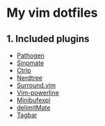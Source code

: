 # My vim dotfiles

## 1. Included plugins
* [Pathogen](https://github.com/tpope/vim-pathogen)
* [Sinpmate](https://github.com/msanders/snipmate.vim)
* [Ctrlp](https://github.com/kien/ctrlp.vim)
* [Nerdtree](https://github.com/scrooloose/nerdtree)
* [Surround.vim](https://github.com/tpope/vim-surround)
* [Vim-powerline](https://github.com/Lokaltog/vim-powerline)
* [Minibufexpl](https://github.com/fholgado/minibufexpl.vim)
* [delimitMate](https://github.com/Raimondi/delimitMate)
* [Tagbar](https://github.com/majutsushi/tagbar)
[]()
[]()
[]()
[]()
[]()

